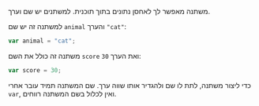 משתנה מאפשר לך לאחסן נתונים בתוך תוכנית. למשתנים יש שם וערך.

למשתנה זה יש שם `animal` והערך `"cat"`:

```javascript
var animal = "cat";
```

משתנה זה כולל את השם `score` ואת הערך `30`:

```javascript
var score = 30;
```

כדי ליצור משתנה, לתת לו שם ולהגדיר אותו שווה ערך. שם המשתנה תמיד עובר אחרי `var`, ואין לכלול בשם המשתנה רווחים.